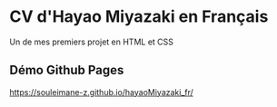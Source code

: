 # CV d'Hayao Miyazaki en Français

Un de mes premiers projet en HTML et CSS 

## Démo Github Pages

https://souleimane-z.github.io/hayaoMiyazaki_fr/
